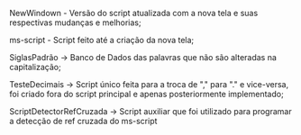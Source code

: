 NewWindown - Versão do script atualizada com a nova tela e suas respectivas mudanças e melhorias;

ms-script - Script feito até a criação da nova tela;

SiglasPadrão -> Banco de Dados das palavras que não são alteradas na capitalização;

TesteDecimais -> Script único feita para a troca de "," para "." e vice-versa, foi criado fora do script principal e apenas posteriormente implementado;

ScriptDetectorRefCruzada -> Script auxiliar que foi utilizado para programar a detecção de ref cruzada do ms-script
